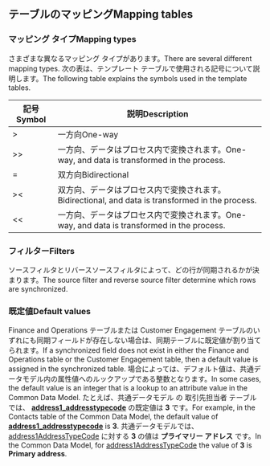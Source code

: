 ## <a name="mapping-tables"></a><span data-ttu-id="d6a8d-101">テーブルのマッピング</span><span class="sxs-lookup"><span data-stu-id="d6a8d-101">Mapping tables</span></span>

### <a name="mapping-types"></a><span data-ttu-id="d6a8d-102">マッピング タイプ</span><span class="sxs-lookup"><span data-stu-id="d6a8d-102">Mapping types</span></span>

<span data-ttu-id="d6a8d-103">さまざまな異なるマッピング タイプがあります。</span><span class="sxs-lookup"><span data-stu-id="d6a8d-103">There are several different mapping types.</span></span> <span data-ttu-id="d6a8d-104">次の表は、テンプレート テーブルで使用される記号について説明します。</span><span class="sxs-lookup"><span data-stu-id="d6a8d-104">The following table explains the symbols used in the template tables.</span></span>

| <span data-ttu-id="d6a8d-105">記号</span><span class="sxs-lookup"><span data-stu-id="d6a8d-105">Symbol</span></span> | <span data-ttu-id="d6a8d-106">説明</span><span class="sxs-lookup"><span data-stu-id="d6a8d-106">Description</span></span> |
|--------|-------------|
| >  | <span data-ttu-id="d6a8d-107">一方向</span><span class="sxs-lookup"><span data-stu-id="d6a8d-107">One-way</span></span> |
| >> | <span data-ttu-id="d6a8d-108">一方向、データはプロセス内で変換されます。</span><span class="sxs-lookup"><span data-stu-id="d6a8d-108">One-way, and data is transformed in the process.</span></span> |
| =  | <span data-ttu-id="d6a8d-109">双方向</span><span class="sxs-lookup"><span data-stu-id="d6a8d-109">Bidirectional</span></span> |
| >< | <span data-ttu-id="d6a8d-110">双方向、データはプロセス内で変換されます。</span><span class="sxs-lookup"><span data-stu-id="d6a8d-110">Bidirectional, and data is transformed in the process.</span></span> |
| << | <span data-ttu-id="d6a8d-111">一方向、データはプロセス内で変換されます。</span><span class="sxs-lookup"><span data-stu-id="d6a8d-111">One-way, and data is transformed in the process.</span></span> |

### <a name="filters"></a><span data-ttu-id="d6a8d-112">フィルター</span><span class="sxs-lookup"><span data-stu-id="d6a8d-112">Filters</span></span>

<span data-ttu-id="d6a8d-113">ソースフィルタとリバースソースフィルタによって、どの行が同期されるかが決まります。</span><span class="sxs-lookup"><span data-stu-id="d6a8d-113">The source filter and reverse source filter determine which rows are synchronized.</span></span>

### <a name="default-values"></a><span data-ttu-id="d6a8d-114">既定値</span><span class="sxs-lookup"><span data-stu-id="d6a8d-114">Default values</span></span>

<span data-ttu-id="d6a8d-115">Finance and Operations テーブルまたは Customer Engagement テーブルのいずれにも同期フィールドが存在しない場合は、同期テーブルに既定値が割り当てられます。</span><span class="sxs-lookup"><span data-stu-id="d6a8d-115">If a synchronized field does not exist in either the Finance and Operations table or the Customer Engagement table, then a default value is assigned in the synchronized table.</span></span> <span data-ttu-id="d6a8d-116">場合によっては、デフォルト値は、共通データモデル内の属性値へのルックアップである整数となります。</span><span class="sxs-lookup"><span data-stu-id="d6a8d-116">In some cases, the default value is an integer that is a lookup to an attribute value in the Common Data Model.</span></span> <span data-ttu-id="d6a8d-117">たとえば、共通データモデル の 取引先担当者 テーブルでは、 [**address1_addresstypecode**](../data-entities/dual-write-customer.md#customers-v3-to-contacts) の既定値は **3** です。</span><span class="sxs-lookup"><span data-stu-id="d6a8d-117">For example, in the Contacts table of the Common Data Model, the default value of [**address1_addresstypecode**](../data-entities/dual-write-customer.md#customers-v3-to-contacts) is **3**.</span></span> <span data-ttu-id="d6a8d-118">共通データモデルでは、 [address1AddressTypeCode](https://docs.microsoft.com/en-us/common-data-model/schema/core/applicationcommon/foundationcommon/contact#address1AddressTypeCode) に対する **3** の値は **プライマリー アドレス** です。</span><span class="sxs-lookup"><span data-stu-id="d6a8d-118">In the Common Data Model, for [address1AddressTypeCode](https://docs.microsoft.com/en-us/common-data-model/schema/core/applicationcommon/foundationcommon/contact#address1AddressTypeCode) the value of **3** is **Primary address**.</span></span> 

